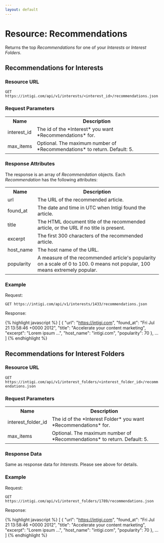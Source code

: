 ```yaml
---
layout: default
---
```


# Resource: Recommendations

Returns the top *Recommendations* for one of your *Interests* or *Interest Folders*.

## Recommendations for Interests

### Resource URL

`GET https://intigi.com/api/v1/interests/<interest_id>/recommendations.json`

### Request Parameters

<table>
  <tr>
    <th>Name</th><th>Description</th>
  </tr>
  <tr>
    <td>interest_id</td><td>The id of the *Interest* you want *Recommendations* for.</td>
  </tr>
  <tr>
    <td>max_items</td><td>Optional. The maximum number of *Recommendations* to return. Default: 5.</td>
  </tr>
</table>

### Response Attributes

The response is an array of *Recommendation* objects. Each *Recommendation* has the following attributes:

<table>
  <tr>
    <th>Name</th><th>Description</th>
  </tr>
  <tr>
    <td>url</td><td>The URL of the recommended article.</td>
  </tr>
  <tr>
    <td>found_at</td><td>The date and time in UTC when Intigi found the article.</td>
  </tr>
  <tr>
    <td>title</td><td>The HTML document title of the recommended article, or the URL if no title is present.</td>
  </tr>
  <tr>
    <td>excerpt</td><td>The first 300 characters of the recommended article.</td>
  </tr>
  <tr>
    <td>host_name</td><td>The host name of the URL.</td>
  </tr>
  <tr>
    <td>popularity</td><td>A measure of the recommended article's popularity on a scale of 0 to 100. 0 means not popular, 100 means extremely popular.</td>
  </tr>
</table>

### Example

Request:

`GET https://intigi.com/api/v1/interests/1433/recommendations.json`

Response:

{% highlight javascript %}
[
  {
    "url": "https://intigi.com",
    "found_at": "Fri Jul 21 13:58:46 +0000 2012",
    "title": "Accelerate your content marketing",
    "excerpt": "Lorem ipsum ...",
    "host_name": "intigi.com",
    "popularity": 70
  },
  ...
]
{% endhighlight %}

## Recommendations for Interest Folders

### Resource URL

`GET https://intigi.com/api/v1/interest_folders/<interest_folder_id>/recommendations.json`

### Request Parameters

<table>
  <tr>
    <th>Name</th><th>Description</th>
  </tr>
  <tr>
    <td>interest_folder_id</td><td>The id of the *Interest Folder* you want *Recommendations* for.</td>
  </tr>
  <tr>
    <td>max_items</td><td>Optional. The maximum number of *Recommendations* to return. Default: 5.</td>
  </tr>
</table>

### Response Data

Same as response data for *Interests*. Please see above for details.

### Example

Request:

`GET https://intigi.com/api/v1/interest_folders/1789/recommendations.json`

Response:

{% highlight javascript %}
[
  {
    "url": "https://intigi.com",
    "found_at": "Fri Jul 21 13:58:46 +0000 2012",
    "title": "Accelerate your content marketing",
    "excerpt": "Lorem ipsum ...",
    "host_name": "intigi.com",
    "popularity": 70
  },
  ...
]
{% endhighlight %}

